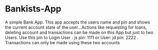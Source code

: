 # Bankists-App
A simple Bank App. This app accepts the users name and pin and shows the current account state of the user...Actions like requesting for loans, deleting account and transactions can be made on this App but just to two Users. Use this pin to Login User : js pin: 1111 or User: jd pin: 2222 . Transactions can only be made using these two accounts

